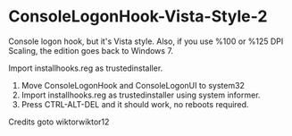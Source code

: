 # ConsoleLogonHook-Vista-Style-2
Console logon hook, but it's Vista style.
Also, if you use %100 or %125 DPI Scaling, the edition goes back to Windows 7.

Import installhooks.reg as trustedinstaller.

1. Move ConsoleLogonHook and ConsoleLogonUI to system32
2. Import installhooks.reg as trustedinstaller using system informer.
3. Press CTRL-ALT-DEL and it should work, no reboots required.

Credits goto wiktorwiktor12

